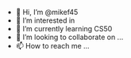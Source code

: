 - 👋 Hi, I’m @mikef45
- 👀 I’m interested in
- 🌱 I’m currently learning CS50
- 💞️ I’m looking to collaborate on ...
- 📫 How to reach me ...

<!---
mikef45/mikef45 is a ✨ special ✨ repository because its `README.md` (this file) appears on your GitHub profile.
You can click the Preview link to take a look at your changes.
--->
